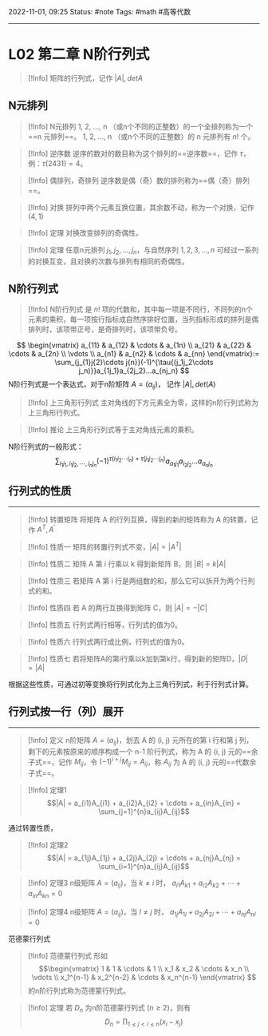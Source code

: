 2022-11-01, 09:25
Status: #note
Tags: #math #高等代数 

---

# L02 第二章 N阶行列式

> [!Info]
> 矩阵的行列式，记作 $|A|,detA$

## N元排列

> [!Info] N元排列
> 1, 2, ..., n （或n个不同的正整数）的一个全排列称为一个 ==n 元排列==。
> 1, 2, ..., n （或n个不同的正整数）的 n 元排列有 $n!$ 个。

> [!Info] 逆序数
> 逆序的数对的数目称为这个排列的==逆序数==，记作 $\tau$，例：$\tau(2431) = 4$。

> [!Info] 偶排列，奇排列
> 逆序数是偶（奇）数的排列称为==偶（奇）排列==。

> [!Info] 对换
> 排列中两个元素互换位置，其余数不动，称为一个对换，记作$(4,1)$

> [!Info] 定理
> 对换改变排列的奇偶性。

> [!Info] 定理
> 任意n元排列 $j_1,j_2,...,j_n$，与自然序列 $1,2,3,...,n$ 可经过一系列的对换互变，且对换的次数与排列有相同的奇偶性。

## N阶行列式

> [!Info] N阶行列式
> 是 $n!$ 项的代数和，其中每一项是不同行，不同列的n个元素的乘积，每一项按行指标成自然序排好位置，当列指标形成的排列是偶排列时，该项带正号，是奇排列时，该项带负号。

$$
\begin{vmatrix}
a_{11} & a_{12} & \cdots & a_{1n} \\
a_{21} & a_{22} & \cdots & a_{2n} \\
\vdots \\
a_{n1} & a_{n2} & \cdots & a_{nn}
\end{vmatrix}:= \sum_{j_{1}j{2}\cdots j{n}}(-1)^{\tau{(j_1j_2\cdots j_n)}}a_{1j_1}a_{2j_2}...a_{nj_n}
$$
N阶行列式是一个表达式，对于n阶矩阵 $A = (a_{ij})$， 记作 $|A|, det(A)$

> [!Info] 上三角形行列式
> 主对角线的下方元素全为零，这样的n阶行列式称为上三角形行列式。

> [!Info] 推论
> 上三角形行列式等于主对角线元素的乘积。

N阶行列式的一般形式：
$$
\sum_{i_1j_{1},i_1j_2,\cdots, i_nj_n}(-1)^{\tau{(i_1i_2\cdots i_n)}+\tau{(j_1j_2\cdots j_n)}}a_{a_1j_1}a_{i_2j_2}...a_{a_nj_n}
$$


## 行列式的性质
---

> [!Info] 转置矩阵
> 将矩阵 A 的行列互换，得到的新的矩阵称为 A 的转置，记作 $A^T, A^{'}$

> [!Info] 性质一
> 矩阵的转置行列式不变，$|A| = |A^T|$

> [!Info] 性质二
> 矩阵 A 第 i 行乘以 k 得到新矩阵 B，则 $|B|=k|A|$ 

>[!Info] 性质三
> 若矩阵 A 第 i 行是两组数的和，那么它可以拆开为两个行列式的和。

> [!info] 性质四
> 若 A 的两行互换得到矩阵 C，则 $|A|=-|C|$

> [!info] 性质五
> 行列式两行相等，行列式的值为0。

> [!info] 性质六
> 行列式两行成比例，行列式的值为0。

> [!info] 性质七
> 若将矩阵A的第i行乘以k加到第k行，得到新的矩阵D，$|D|=|A|$

根据这些性质，可通过初等变换将行列式化为上三角行列式，利于行列式计算。


## 行列式按一行（列）展开
---
> [!info] 定义
> n阶矩阵 $A=(a_{ij})$，划去 A 的 (i, j) 元所在的第 i 行和第 j 列，剩下的元素按原来的顺序构成一个 n-1 阶行列式，称为 A 的 (i, j) 元的==余子式==，记作 $M_{ij}$，令 $(-1)^{i+j}M_{ij} = A_{ij}$，称 $A_{ij}$ 为 A 的 (i, j) 元的==代数余子式==。
 
> [!Info] 定理1
> $$|A| = a_{i1}A_{i1} + a_{i2}A_{i2} + \cdots + a_{in}A_{in} = \sum_{j=1}^{n}a_{ij}A_{ij}$$

通过转置性质，

> [!Info] 定理2
> $$|A| = a_{1j}A_{1j} + a_{2j}A_{2j} + \cdots + a_{nj}A_{nj} = \sum_{i=1}^{n}a_{ij}A_{ij}$$

> [!info] 定理3
> n级矩阵 $A=(a_{ij})$，当 $k \ne i$ 时， $a_{i1}A_{k1}+a_{i2}A_{k2} +\cdots+a_{in}A_{kn}=0$

> [!info] 定理4
> n级矩阵 $A=(a_{ij})$，当 $l \ne j$ 时， $a_{1j}A_{1l}+a_{2j}A_{2l} +\cdots+a_{nj}A_{nl}=0$

范德蒙行列式

> [!Info] 范德蒙行列式
> 形如
> $$\begin{vmatrix}
> 1 & 1 & \cdots & 1 \\
> x_1 & x_2 & \cdots & x_n \\
> \vdots \\
> x_1^{n-1} & x_2^{n-2} & \cdots & x_n^{n-1}
> \end{vmatrix}
> $$
> 的n阶行列式称为范德蒙行列式。

> [!info] 定理
> 若 $D_n$ 为n阶范德蒙行列式 $(n\ge 2)$，则有
> $$D_n=\prod_{1\le j \lt i \le n}(x_i-x_j)$$


